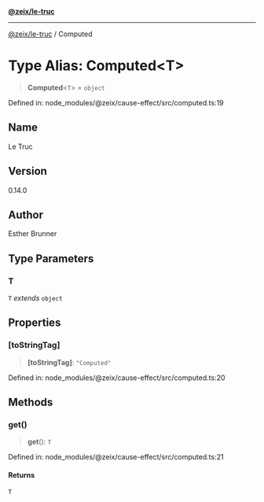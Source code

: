 [**@zeix/le-truc**](../README.md)

***

[@zeix/le-truc](../globals.md) / Computed

# Type Alias: Computed\<T\>

> **Computed**\<`T`\> = `object`

Defined in: node\_modules/@zeix/cause-effect/src/computed.ts:19

## Name

Le Truc

## Version

0.14.0

## Author

Esther Brunner

## Type Parameters

### T

`T` *extends* `object`

## Properties

### \[toStringTag\]

> **\[toStringTag\]**: `"Computed"`

Defined in: node\_modules/@zeix/cause-effect/src/computed.ts:20

## Methods

### get()

> **get**(): `T`

Defined in: node\_modules/@zeix/cause-effect/src/computed.ts:21

#### Returns

`T`
